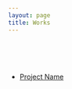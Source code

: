 ```yaml
---
layout: page
title: Works
---
```

<br><br><br>
<ul>
	<li> <a href="/Works/Project_0001/" target="_blank">Project Name</a> </li>
</ul>
